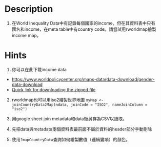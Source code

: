# Description
1. 在World Inequality Data中有記錄每個國家的income，但在其資料表中只有國名和income，在meta table中有country code。請嘗試用rworldmap繪製income map。

# Hints
1. 你可以在此下載income data
  - https://www.worldpolicycenter.org/maps-data/data-download/gender-data-download
  - [Quick link for downloading the zipped file](https://www.dropbox.com/s/4fpqarbcen0z7ab/WORLD-MACHE_Dataset_Gender_6.8.15_0.zip?dl=0)

2. rworldmap也可以用iso2繪製世界地圖
`myMap <- joinCountryData2Map(ndata, joinCode = "ISO2", nameJoinColumn = "iso2")`

3. 用google sheet join metadata和data後另存為CSV以讀取。

4. 先把data與metadata兩個資料表最前面不屬於資料的header部分手動刪除

5. 使用`?mapCountryData`查詢如何繪製數值（連續變項）的顏色。

